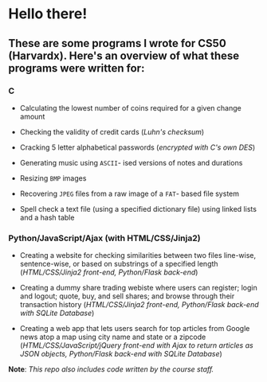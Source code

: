 # Hello there!

## These are some programs I wrote for CS50 (Harvardx). Here's an overview of what these programs were written for:  
  
  ### C

- Calculating the lowest number of coins required for a given change amount

- Checking the validity of credit cards (*Luhn's checksum*)

- Cracking 5 letter alphabetical passwords (*encrypted with C's own DES*)

- Generating music using `ASCII`- ised versions of notes and durations

- Resizing `BMP` images

- Recovering `JPEG` files from a raw image of a `FAT`- based file system

- Spell check a text file (using a specified dictionary file) using linked lists and a hash table  
    
### Python/JavaScript/Ajax (with HTML/CSS/Jinja2)  
 
- Creating a website for checking similarities between two files line-wise, sentence-wise, or based on substrings of a specified length (_HTML/CSS/Jinja2 front-end, Python/Flask back-end_)  
  
- Creating a dummy share trading webiste where users can register; login and logout; quote, buy, and sell shares; and browse
through their transaction history (_HTML/CSS/Jinja2 front-end, Python/Flask back-end with SQLite Database_)  
  
- Creating a web app that lets users search for top articles from Google news atop a map using city name and state or a zipcode 
(_HTML/CSS/JavaScript/jQuery front-end with Ajax to return articles as JSON objects, Python/Flask back-end with SQLite Database_)    


__Note__: _This repo also includes code written by the course staff._
